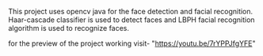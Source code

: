 This project uses opencv java for the face detection and facial recognition. Haar-cascade classifier is used to detect faces and LBPH facial recognition algorithm is used to recognize faces.

for the preview of the project working visit- "https://youtu.be/7rYPPJfgYFE"

